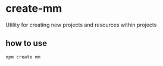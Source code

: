 # create-mm

Utility for creating new projects and resources within projects

## how to use

`npm create mm`
